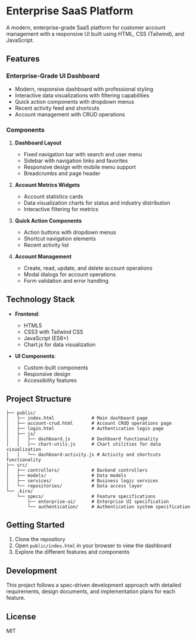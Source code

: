 # Enterprise SaaS Platform

A modern, enterprise-grade SaaS platform for customer account management with a responsive UI built using HTML, CSS (Tailwind), and JavaScript.

## Features

### Enterprise-Grade UI Dashboard

- Modern, responsive dashboard with professional styling
- Interactive data visualizations with filtering capabilities
- Quick action components with dropdown menus
- Recent activity feed and shortcuts
- Account management with CRUD operations

### Components

1. **Dashboard Layout**
   - Fixed navigation bar with search and user menu
   - Sidebar with navigation links and favorites
   - Responsive design with mobile menu support
   - Breadcrumbs and page header

2. **Account Metrics Widgets**
   - Account statistics cards
   - Data visualization charts for status and industry distribution
   - Interactive filtering for metrics

3. **Quick Action Components**
   - Action buttons with dropdown menus
   - Shortcut navigation elements
   - Recent activity list

4. **Account Management**
   - Create, read, update, and delete account operations
   - Modal dialogs for account operations
   - Form validation and error handling

## Technology Stack

- **Frontend**:
  - HTML5
  - CSS3 with Tailwind CSS
  - JavaScript (ES6+)
  - Chart.js for data visualization

- **UI Components**:
  - Custom-built components
  - Responsive design
  - Accessibility features

## Project Structure

```
├── public/
│   ├── index.html              # Main dashboard page
│   ├── account-crud.html       # Account CRUD operations page
│   ├── login.html              # Authentication login page
│   ├── js/
│   │   ├── dashboard.js        # Dashboard functionality
│   │   ├── chart-utils.js      # Chart utilities for data visualization
│   │   └── dashboard-activity.js # Activity and shortcuts functionality
├── src/
│   ├── controllers/            # Backend controllers
│   ├── models/                 # Data models
│   ├── services/               # Business logic services
│   └── repositories/           # Data access layer
└── .kiro/
    └── specs/                  # Feature specifications
        ├── enterprise-ui/      # Enterprise UI specification
        └── authentication/     # Authentication system specification
```

## Getting Started

1. Clone the repository
2. Open `public/index.html` in your browser to view the dashboard
3. Explore the different features and components

## Development

This project follows a spec-driven development approach with detailed requirements, design documents, and implementation plans for each feature.

## License

MIT
